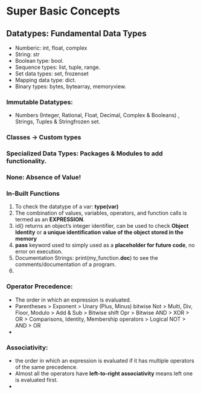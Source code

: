 # Super Basic Concepts

## Datatypes: Fundamental Data Types

- Numberic: int, float, complex
- String: str
- Boolean type: bool.
- Sequence types: list, tuple, range.
- Set data types: set, frozenset
- Mapping data type: dict.
- Binary types: bytes, bytearray, memoryview.


### Immutable Datatypes:
- Numbers (Integer, Rational, Float, Decimal, Complex & Booleans) , Strings, Tuples & Stringfrozen set.

### Classes -> Custom types

### Specialized Data Types: Packages & Modules to add functionality.

### None:  Absence of Value!

### In-Built Functions
1. To check the datatype of a var: **type(var)**
2. The combination of values, variables, operators, and function calls is termed as an **EXPRESSION**.
3. id() returns an object’s integer identifier, can be used to check **Object Identity** or **a unique identification value of the object stored in the memory**
4. **pass** keyword used to simply used as a **placeholder for future code**, no error on execution.
5. Documentation Strings: print(my_function.__doc__) to see the comments/documentation of a program.
6. 

### Operator Precedence:
- The order in which an expression is evaluated.
- Parentheses > Exponent > Unary (Plus, Minus) bitwise Not > Multi, Div, Floor, Modulo > Add & Sub > Bitwise shift Opr > Bitwise AND > XOR > OR > Comparisons, Identity, Membership operators > Logical NOT > AND > OR
- 

### Associativity: 
- the order in which an expression is evaluated if it has multiple operators of the same precedence.
- Almost all the operators have **left-to-right associativity** means left one is evaluated first.
- 

 






[^1]:Bytecode is computer object code that an interpreter converts into binary machine code so it can be read by a computer's hardware processor. The interpreter is typically implemented as a virtual machine (VM) that translates the bytecode for the target platform.
